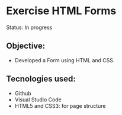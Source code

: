 # Exercise HTML Forms
Status: In progress

## Objective:
- Developed a Form using HTML and CSS.

## Tecnologies used:
- Github
- Visual Studio Code
- HTML5 and CSS3: for page structure
